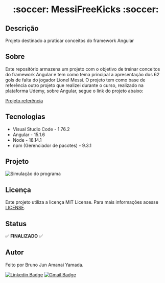 <h1 align="center"> :soccer: MessiFreeKicks :soccer: </h1>

## Descrição

Projeto destinado a praticar conceitos do framework Angular

## Sobre

Este repositório armazena um projeto com o objetivo de treinar conceitos do framework Angular e tem como tema principal a apresentação dos 62 gols de falta do jogador Lionel Messi. O projeto tem como base de referência outro projeto que realizei durante o curso, realizado na plataforma Udemy, sobre Angular, segue o link do projeto abaixo:

<a href="https://github.com/BrunoJun/projetos-angular-udemy/tree/main/Projetos/pokedex">Projeto referência</a>

## Tecnologias

* Visual Studio Code - 1.76.2
* Angular - 15.1.6
* Node - 18.14.1
* npm (Gerenciador de pacotes) - 9.3.1

## Projeto

<img src="imgs/Teste.gif" alt="Simulação do programa">

## Licença

Este projeto utiliza a licença MIT License. Para mais informações acesse <a href="https://github.com/BrunoJun/projeto-angular-messiFreeKicks/blob/main/LICENSE">LICENSE</a>.

## Status

:white_check_mark: **FINALIZADO** :white_check_mark:

## Autor

Feito por Bruno Jun Amanai Yamada.

[![Linkedin Badge](https://img.shields.io/badge/-BrunoJun-blue?style=flat-square&logo=Linkedin&logoColor=white&link=https://www.linkedin.com/in/brunojun//)](https://www.linkedin.com/in/brunojun/) [![Gmail Badge](https://img.shields.io/badge/-brunojun7@gmail.com-c14438?style=flat-square&logo=Gmail&logoColor=white&link=mailto:brunojun7@gmail.com)](mailto:brunojun7@gmail.com)



